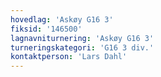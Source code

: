 ```yaml
---
hovedlag: 'Askøy G16 3'
fiksid: '146500'
lagnavniturnering: 'Askøy G16 3'
turneringskategori: 'G16 3 div.'
kontaktperson: 'Lars Dahl'
---
```


